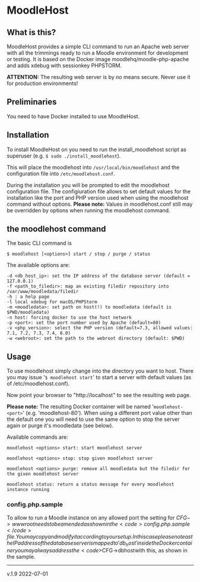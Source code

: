 # MoodleHost

## What is this?
MoodleHost provides a simple CLI command to run an Apache web server with all the trimmings ready to run a Moodle environment for development or testing. It is based on the Docker image moodlehq/moodle-php-apache and adds xdebug with sessionkey PHPSTORM. 

<b>ATTENTION:</b> The resulting web server is by <i>no</i> means secure. Never use it for production environments!


## Preliminaries
You need to have Docker installed to use MoodleHost.

## Installation
To install MoodleHost on you need to run the install_moodlehost script as superuser (e.g. <code>$ sudo ./install_moodlehost</code>). 

This will place the moodlehost into <code>/usr/local/bin/moodlehost</code> and the configuration file into <code>/etc/moodlehost.conf</code>.

During the installation you will be prompted to edit the moodlehost configuration file. The configiuration file allows to set default values for the installation like the port and PHP version used when using the moodlehost command without options. <b>Please note:</b> Values in moodlehost.conf still may be overridden by options when running the moodlehost command.

## the moodlehost command
The basic CLI command is

	$ moodlehost [<options>] start / stop / purge / status
	
The available options are:

	-d <db_host_ip>: set the IP address of the database server (default = 127.0.0.1)
	-f <path_to_filedir>: map an existing filedir repository into /var/www/moodledata/filedir
	-h : a help page
	-l local xdebug for macOS/PHPStorm
	-m <moodledata>: set path on host(!) to moodledata (default is $PWD/moodledata)
	-n host: forcing docker to use the host network
	-p <port>: set the port number used by Apache (default=80)
	-v <php_version>: select the PHP version (default=7.3, allowed values: 7.1, 7.2, 7.3, 7.4, 8.0)
	-w <webroot>: set the path to the webroot directory (default: $PWD)

## Usage
To use moodlehost simply change into the directory you want to host. There you may issue '<code>$ moodlehost start</code>' to start a server with default values (as of /etc/moodlehost.conf).

Now point your browser to "http://localhost" to see the resulting web page.

<b>Please note:</b> The resulting Docker container will be named '<code>moodlehost-\<port></code>' (e.g. 'moodlehost-80'). When using a different port value other than the default one you will need to use the same option to stop the server again or purge it's moodledata (see below).

Available commands are:

	moodlehost <options> start: start moodlehost server

	moodlehost <options> stop: stop given moodlehost server

	moodlehost <options> purge: remove all moodledata but the filedir for the given moodlehost server

	moodlehost status: return a status message for every moodlehost instance running

### config.php.sample
To allow to run a Moodle instance on any allowed port the setting for $CFG->wwwroot needs to be amended as shown in the<code>config.php.sample</code>file. You may copy and modify it according to your setup. In this case please note as the IP address of the database server is mapped to 'db_host' inside the Docker container you may always address the<code>$CFG->dbhost</code>with this, as shown in the sample.

<hr>
v.1.9 2022-07-01
